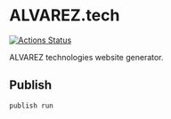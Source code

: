 # ALVAREZ.tech

[![Actions Status](https://github.com/alvareztech/alvareztech/workflows/Build%20project/badge.svg)](https://github.com/alvareztech/alvareztech/actions?query=workflow%3A%22Build+project%22)

ALVAREZ technologies website generator.

## Publish

```
publish run
```

